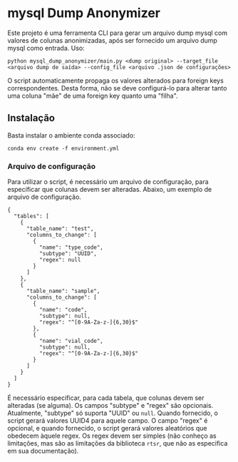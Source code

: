 # mysql Dump Anonymizer

Este projeto é uma ferramenta CLI para gerar um arquivo dump mysql com valores de colunas anonimizadas,
após ser fornecido um arquivo dump mysql como entrada.
Uso:
```
python mysql_dump_anonymizer/main.py <dump original> --target_file <arquivo dump de saída> --config_file <arquivo .json de configurações>
```
O script automaticamente propaga os valores alterados para foreign keys correspondentes. Desta forma, não se deve configurá-lo para alterar tanto uma coluna "mãe" de uma foreign key quanto uma "filha".

## Instalação

Basta instalar o ambiente conda associado:
```
conda env create -f environment.yml
```

### Arquivo de configuração
Para utilizar o script, é necessário um arquivo de configuração, para especificar que colunas devem ser alteradas.
Abaixo, um exemplo de arquivo de configuração.
```
{
  "tables": [
    {
      "table_name": "test",
      "columns_to_change": [
        {
          "name": "type_code",
          "subtype": "UUID",
          "regex": null
        }
      ]
    },
    {
      "table_name": "sample",
      "columns_to_change": [
        {
          "name": "code",
          "subtype": null,
          "regex": "^[0-9A-Za-z-]{6,30}$"
        },
        {
          "name": "vial_code",
          "subtype": null,
          "regex": "^[0-9A-Za-z-]{6,30}$"
        }
      ]
    }
  ]
}
```

É necessário especificar, para cada tabela, que colunas devem ser alteradas (se alguma). Os campos "subtype" e "regex" são opcionais. Atualmente, "subtype" só suporta "UUID" ou `null`. Quando fornecido, o script gerará valores UUID4 para aquele campo.
O campo "regex" é opcional, e quando fornecido, o script gerará valores aleatórios que obedecem àquele regex. Os regex devem ser simples (não conheço as limitações, mas são as limitações da biblioteca `rtsr`, que não as especifica em sua documentação).
